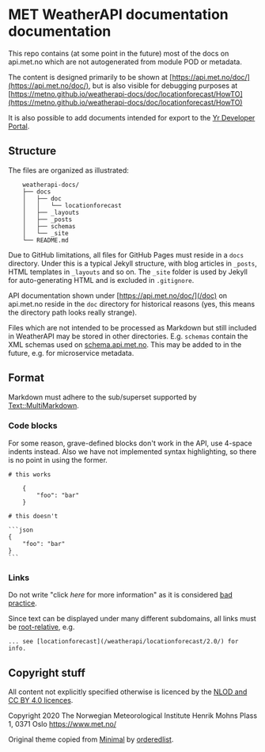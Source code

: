 
# MET WeatherAPI documentation documentation

This repo contains (at some point in the future) most of the docs on
api.met.no which are not autogenerated from module POD or metadata.

The content is designed primarily to be shown at
[https://api.met.no/doc/](https://api.met.no/doc/),
but is also visible for debugging purposes at
[https://metno.github.io/weatherapi-docs/doc/locationforecast/HowTO](https://metno.github.io/weatherapi-docs/doc/locationforecast/HowTO)

It is also possible to add documents intended for export
to the [Yr Developer Portal](https://developer.yr.no/).

## Structure

The files are organized as illustrated:

```
    weatherapi-docs/
    ├── docs
    │   ├── doc
    │   │   └── locationforecast
    │   ├── _layouts
    │   ├── _posts
    │   ├── schemas
    │   └── _site
    └── README.md
```

Due to GitHub limitations, all files for GitHub Pages must reside in a `docs` directory.
Under this is a typical Jekyll structure, with blog articles in `_posts`,
HTML templates in `_layouts` and so on. The `_site` folder is used by Jekyll
for auto-generating HTML and is excluded in `.gitignore`.

API documentation shown under [https://api.met.no/doc/](/doc) on api.met.no
reside in the `doc` directory for historical reasons (yes, this means the directory
path looks really strange).

Files which are not intended to be processed as Markdown but still included
in WeatherAPI may be stored in other directories. E.g. `schemas` contain the XML
schemas used on
[schema.api.met.no](https://schema.api.met.no/schemas/).
This may be added to in the future, e.g. for microservice metadata.


## Format

Markdown must adhere to the sub/superset supported by
[Text::MultiMarkdown](https://metacpan.org/pod/Text::MultiMarkdown).

### Code blocks

For some reason, grave-defined blocks don't work in the API, use 4-space indents instead.
Also we have not implemented syntax highlighting, so there is no point in using the former.

    # this works

        {
            "foo": "bar"
        }

    # this doesn't

    ```json
    {
        "foo": "bar"
    }
    ```

### Links

Do not write "click *here* for more information" as it is considered
[bad](https://developer.mozilla.org/en-US/docs/Learn/HTML/Introduction_to_HTML/Creating_hyperlinks#Link_best_practices)
[practice](https://www.wordpress-web-designer-raleigh.com/2015/04/4-reasons-to-avoid-using-click-here-in-link-text/).


Since text can be displayed under many different subdomains, all links must
be [root-relative](https://www.w3.org/TR/WD-html40-970917/htmlweb.html#h-5.1.2),
e.g.

    ... see [locationforecast](/weatherapi/locationforecast/2.0/) for info.

## Copyright stuff

All content not explicitly specified otherwise is licenced by the [NLOD
and CC BY 4.0 licences](https://api.met.no/license_data.html).

Copyright 2020 The Norwegian Meteorological Institute
Henrik Mohns Plass 1, 0371 Oslo
https://www.met.no/

Original theme copied from [Minimal](https://github.com/pages-themes/minimal)
by [orderedlist](https://github.com/orderedlist).

